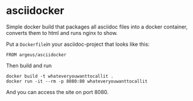 # asciidocker
Simple docker build that packages all asciidoc files into a docker container, converts them to html and runs nginx to show.

Put a `Dockerfile`in your asciidoc-project that looks like this:

```
FROM argeus/asciidocker

```

Then build and run
```
docker build -t whateveryouwanttocallit .
docker run -it --rm -p 8080:80 whateveryouwanttocallit
```

And you can access the site on port 8080.

